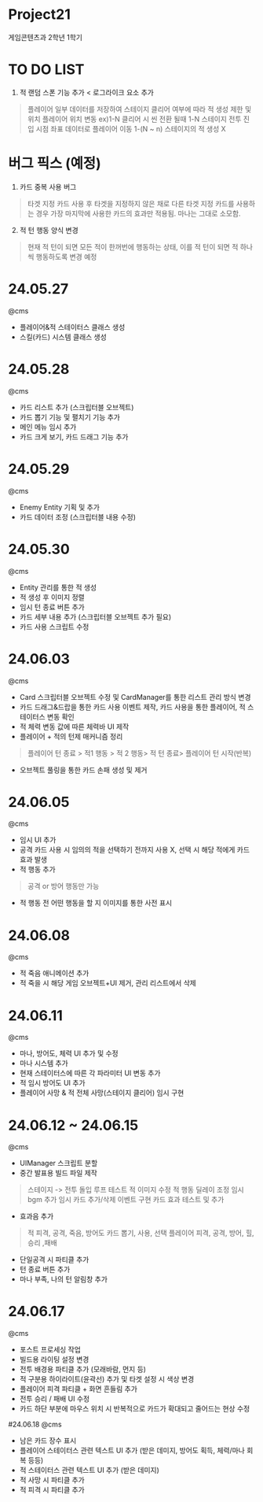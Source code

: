 # Project21
 게임콘텐츠과 2학년 1학기

# TO DO LIST

1. 적 랜덤 스폰 기능 추가 < 로그라이크 요소 추가
> 플레이어 일부 데이터를 저장하여 스테이지 클리어 여부에 따라 적 생성 제한 및 위치 플레이어 위치 변동
ex)1-N 클리어 시 씬 전환 될때 1-N 스테이지 전투 진입 시점 좌표 데이터로 플레이어 이동 1-(N ~ n) 스테이지의 적 생성 X 

# 버그 픽스 (예정)
1. 카드 중복 사용 버그
> 타겟 지정 카드 사용 후 타겟을 지정하지 않은 채로 다른 타겟 지정 카드를 사용하는 경우 가장 마지막에 사용한 카드의 효과만 적용됨. 마나는 그대로 소모함.
2. 적 턴 행동 양식 변경
> 현재 적 턴이 되면 모든 적이 한꺼번에 행동하는 상태, 이를 적 턴이 되면 적 하나씩 행동하도록 변경 예정


# 24.05.27
@cms
- 플레이어&적 스테이터스 클래스 생성
- 스킬(카드) 시스템 클래스 생성

# 24.05.28
@cms 
- 카드 리스트 추가 (스크립터블 오브젝트)
- 카드 뽑기 기능 및 펼치기 기능 추가
- 메인 메뉴 임시 추가
- 카드 크게 보기, 카드 드래그 기능 추가

# 24.05.29
@cms
- Enemy Entity 기획 및 추가
- 카드 데이터 조정 (스크립터블 내용 수정)

# 24.05.30
@cms
- Entity 관리를 통한 적 생성
- 적 생성 후 이미지 정렬
- 임시 턴 종료 버튼 추가
- 카드 세부 내용 추가 (스크립터블 오브젝트 추가 필요)
- 카드 사용 스크립트 수정

# 24.06.03
@cms
- Card 스크립터블 오브젝트 수정 및 CardManager를 통한 리스트 관리 방식 변경
- 카드 드래그&드랍을 통한 카드 사용 이벤트 제작, 카드 사용을 통한 플레이어, 적 스테이터스 변동 확인
- 적 체력 변동 값에 따른 체력바 UI 제작
- 플레이어 + 적의 턴제 매커니즘 정리
> 플레이어 턴 종료 > 적1 행동 > 적 2 행동> 적 턴 종료> 플레이어 턴 시작(반복)
- 오브젝트 풀링을 통한 카드 손패 생성 및 제거

# 24.06.05
@cms
- 임시 UI 추가
- 공격 카드 사용 시 임의의 적을 선택하기 전까지 사용 X, 선택 시 해당 적에게 카드 효과 발생
- 적 행동 추가 
> 공격 or 방어 행동만 가능
- 적 행동 전 어떤 행동을 할 지 이미지를 통한 사전 표시

# 24.06.08
@cms
- 적 죽음 애니메이션 추가
- 적 죽을 시 해당 게임 오브젝트+UI 제거, 관리 리스트에서 삭제

# 24.06.11
@cms
- 마나, 방어도, 체력 UI 추가 및 수정
- 마나 시스템 추가
- 현재 스테이터스에 따른 각 파라미터 UI 변동 추가
- 적 임시 방어도 UI 추가
- 플레이어 사망 & 적 전체 사망(스테이지 클리어) 임시 구현

# 24.06.12 ~ 24.06.15
@cms
- UIManager 스크립트 분할
- 중간 발표용 빌드 파일 제작
> 스테이지 -> 전투 돌입 루프 테스트
> 적 이미지 수정
> 적 행동 딜레이 조정
> 임시 bgm 추가
> 임시 카드 추가/삭제 이벤트 구현
> 카드 효과 테스트 및 추가
- 효과음 추가
> 적 피격, 공격, 죽음, 방어도
> 카드 뽑기, 사용, 선택
> 플레이어 피격, 공격, 방어, 힐, 승리 ,패배
- 단일공격 시 파티클 추가
- 턴 종료 버튼 추가
- 마나 부족, 나의 턴 알림창 추가

# 24.06.17
@cms
- 포스트 프로세싱 작업
- 빌드용 라이팅 설정 변경
- 전투 배경용 파티클 추가 (모래바람, 먼지 등)
- 적 구분용 하이라이트(윤곽선) 추가 및 타겟 설정 시 색상 변경
- 플레이어 피격 파티클 + 화면 흔들림 추가
- 전투 승리 / 패배 UI 수정
- 카드 하단 부분에 마우스 위치 시 반복적으로 카드가 확대되고 줄어드는 현상 수정

#24.06.18
@cms
- 남은 카드 장수 표시 
- 플레이어 스테이터스 관련 텍스트 UI 추가 (받은 데미지, 방어도 획득, 체력/마나 회복 등등)
- 적 스테이터스 관련 텍스트 UI 추가 (받은 데미지)
- 적 사망 시 파티클 추가
- 적 피격 시 파티클 추가